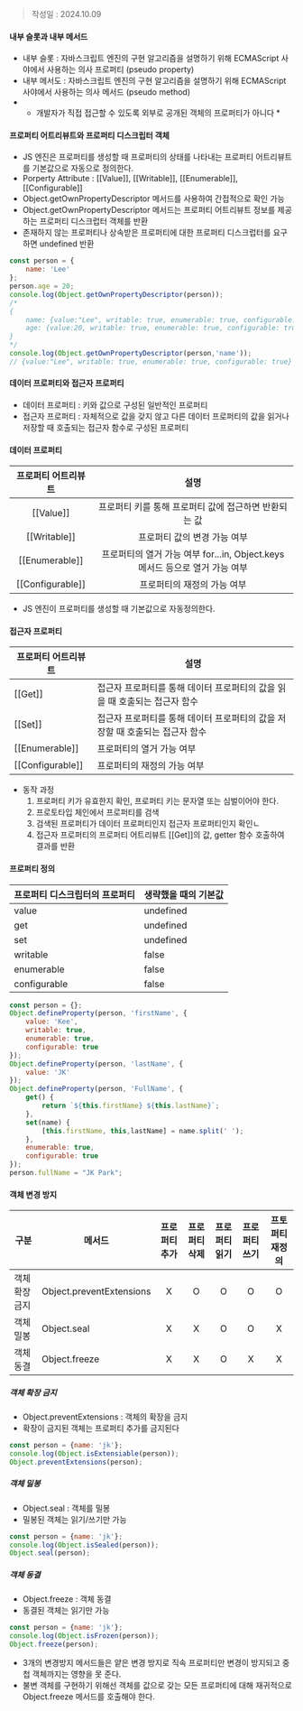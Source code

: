 >작성일 : 2024.10.09

#### 내부 슬롯과 내부 메서드
- 내부 슬롯 : 자바스크립트 엔진의 구현 알고리즘을 설명하기 위해 ECMAScript 사야에서 사용하는 의사 프로퍼티 (pseudo property)
- 내부 메서도 : 자바스크립트 엔진의 구현 알고리즘을 설명하기 위해 ECMAScript 사야에서 사용하는 의사 메서드 (pseudo method)
- * 개발자가 직접 접근할 수 있도록 외부로 공개된 객체의 프로퍼티가 아니다 *


#### 프로퍼티 어트리뷰트와 프로퍼티 디스크립터 객체
- JS 엔진은 프로퍼티를 생성할 때 프로퍼티의 상태를 나타내는 프로퍼티 어트리뷰트를 기본값으로 자동으로 정의한다.
- Porperty Attribute : \[[Value]], \[[Writable]], \[[Enumerable]], \[[Configurable]]
- Object.getOwnPropertyDescriptor 메서드를 사용하여 간접적으로 확인 가능
- Object.getOwnPropertyDescriptor 메서드는 프로퍼티 어트리뷰트 정보를 제공하는 프로퍼티 디스크럽터 객체를 반환
- 존재하지 않는 프로퍼티나 상속받은 프로퍼티에 대한 프로퍼티 디스크럽터를 요구하면 undefined 반환
```js
const person = {
	name: 'Lee'
};
person.age = 20;
console.log(Object.getOwnPropertyDescriptor(person));
/*
{
	name: {value:"Lee", writable: true, enumerable: true, configurable: true},
	age: {value:20, writable: true, enumerable: true, configurable: true}
}
*/
console.log(Object.getOwnPropertyDescriptor(person,'name'));
// {value:"Lee", writable: true, enumerable: true, configurable: true}
```

#### 데이터 프로퍼티와 접근자 프로퍼티
- 데이터 프로퍼티 : 키와 값으로 구성된 일반적인 프로퍼티
- 접근자 프로퍼티 : 자체적으로 값을 갖지 않고 다른 데이터 프로퍼티의 값을 읽거나 저장할 때 호출되는 접근자 함수로 구성된 프로퍼티

#### 데이터 프로퍼티

|  프로퍼티 어트리뷰트   |                            설명                            |
| :---------------: | :------------------------------------------------------: |
|    \[[Value]]     |              프로퍼티 키를 통해 프로퍼티 값에 접근하면 반환되는 값              |
|   \[[Writable]]   |                     프로퍼티 값의 변경 가능 여부                     |
|  \[[Enumerable]]  | 프로퍼티의 열거 가능 여부 for...in, Object.keys 메서드 등으로 열거 가능 여부 |
| \[[Configurable]] |                     프로퍼티의 재정의 가능 여부                      |
- JS 엔진이 프로퍼티를 생성할 때 기본값으로 자동정의한다.

#### 접근자 프로퍼티
| 프로퍼티 어트리뷰트        | 설명                                          |
| ----------------- | ------------------------------------------- |
| \[[Get]]          | 접근자 프로퍼티를 통해 데이터 프로퍼티의 값을 읽을 때 호출되는 접근자 함수  |
| \[[Set]]          | 접근자 프로퍼티를 통해 데이터 프로퍼티의 값을 저장할 때 호출되는 접근자 함수 |
| \[[Enumerable]]   | 프로퍼티의 열거 가능 여부                              |
| \[[Configurable]] | 프로퍼티의 재정의 가능 여부                             |
- 동작 과정
	1. 프로퍼티 키가 유효한지 확인, 프로퍼티 키는 문자열 또는 심벌이어야 한다.
	2. 프로토타입 체인에서 프로퍼티를 검색
	3. 검색된 프로퍼티가 데이터 프로퍼티인지 접근자 프로퍼티인지 확인ㄴ
	4. 접근자 프로퍼티의 프로퍼티 어트리뷰트 \[[Get]]의 값, getter 함수 호출하여 결과를 반환

#### 프로퍼티 정의
| 프로퍼티 디스크립터의 프로퍼티 | 생략했을 때의 기본값 |
| ---------------- | ----------- |
| value            | undefined   |
| get              | undefined   |
| set              | undefined   |
| writable         | false       |
| enumerable       | false       |
| configurable     | false       |
```js
const person = {};
Object.defineProperty(person, 'firstName', {
	value: 'Kee',
	writable: true,
	enumerable: true,
	configurable: true
});
Object.defineProperty(person, 'lastName', {
	value: 'JK'
});
Object.defineProperty(person, 'FullName', {
	get() {
		return `${this.firstName} ${this.lastName}`;
	},
	set(name) {
		[this.firstName, this,lastName] = name.split(' ');
	},
	enumerable: true,
	configurable: true
});
person.fullName = "JK Park";
```

#### 객체 변경 방지
| 구분       | 메서드                      | 프로퍼티 추가 | 프로퍼티 삭제 | 프로퍼티 읽기 | 프로퍼티 쓰기 | 프토퍼티 재정의 |
| -------- | ------------------------ | :-----: | :-----: | :-----: | :-----: | :------: |
| 객체 확장 금지 | Object.preventExtensions |    X    |    O    |    O    |    O    |    O     |
| 객체 밀봉    | Object.seal              |    X    |    X    |    O    |    O    |    X     |
| 객체 동결    | Object.freeze            |    X    |    X    |    O    |    X    |    X     |
##### 객체 확장 금지
- Object.preventExtensions : 객체의 확장을 금지
- 확장이 금지된 객체는 프로퍼티 추가를 금지된다
```js
const person = {name: 'jk'};
console.log(Object.isExtensiable(person));
Object.preventExtensions(person);
```

##### 객체 밀봉
- Object.seal : 객체를 밀봉
- 밀봉된 객체는 읽기/쓰기만 가능
```js
const person = {name: 'jk'};
console.log(Object.isSealed(person));
Object.seal(person);
```

##### 객체 동결
- Object.freeze : 객체 동결
- 동결된 객체는 읽기만 가능
 ```js
const person = {name: 'jk'};
console.log(Object.isFrozen(person));
Object.freeze(person);
```

- 3개의 변경방지 메서드들은 얕은 변경 방지로 직속 프로퍼티만 변경이 방지되고 중첩 객체까지는 영향을 못 준다.
- 불변 객체를 구현하기 위해선 객체를 값으로 갖는 모든 프로퍼티에 대해 재귀적으로 Object.freeze 메서드를 호출해야 한다.
